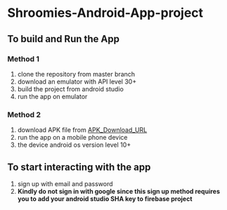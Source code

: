 # Shroomies-Android-App-project

## To build and Run the App
### Method 1
1. clone the repository from master branch
2. download an emulator with API level 30+
3. build the project from android studio
4. run the app on emulator
### Method 2
1. download APK file from [APK_Download_URL](https://drive.google.com/drive/folders/1AT89PwVvNeeFPhvR33vBE9lNWjqK_h_6?usp=sharing,"APK_Download_URL")
2. run the app on a mobile phone device
3. the device android os version level 10+

## To start interacting with the app
1. sign up with email and password
2. **Kindly do not sign in with google since this sign up method requires you to add your android studio SHA key to firebase project** 
